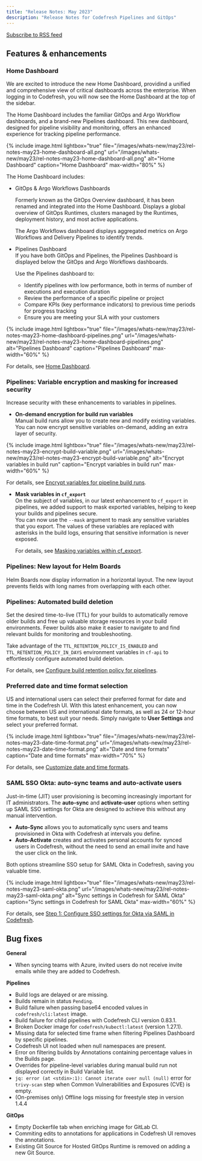 ```yaml
---
title: "Release Notes: May 2023"
description: "Release Notes for Codefresh Pipelines and GitOps"
---
```


[Subscribe to RSS feed](https://codefresh.io/docs/changelog/feed.xml)

## Features & enhancements

### Home Dashboard

We are excited to introduce the new Home Dashboard, providind a unified and comprehensive view of critical dashboards across the enterprise. When logging in to Codefresh, you will now see the Home Dashboard at the top of the sidebar.

The Home Dashboard includes the familiar GitOps and Argo Workflow dashboards, and a           brand-new Pipelines dashboard. This new dashboard, designed for pipeline visibility and monitoring, offers an enhanced experience for tracking pipeline performance.

 {% include 
image.html 
lightbox="true" 
file="/images/whats-new/may23/rel-notes-may23-home-dashboard-all.png" 
url="/images/whats-new/may23/rel-notes-may23-home-dashboard-all.png" 
alt="Home Dashboard" 
caption="Home Dashboard" 
max-width="80%" 
%}

The Home Dashboard includes:

* GitOps & Argo Workflows Dashboards  

  Formerly known as the GitOps Overview dashboard, it has been renamed and integrated into the Home Dashboard.
  Displays a global overview of GitOps Runtimes, clusters managed by the Runtimes, deployment history, and most active applications. 

   The Argo Workflows dashboard displays aggregated metrics on Argo Workflows and Delivery Pipelines to identify trends.

* Pipelines Dashboard   
  If you have both GitOps and Pipelines, the Pipelines Dashboard is displayed below the GitOps and Argo Workflows dashboards.  
  
  Use the Pipelines dashboard to:
  * Identify pipelines with low performance, both in terms of number of executions and execution duration
  * Review the performance of a specific pipeline or project
  * Compare KPIs (key performance indicators) to previous time periods for progress tracking
  * Ensure you are meeting your SLA with your customers

{% include 
image.html 
lightbox="true" 
file="/images/whats-new/may23/rel-notes-may23-home-dashboard-pipelines.png" 
url="/images/whats-new/may23/rel-notes-may23-home-dashboard-pipelines.png" 
alt="Pipelines Dashboard" 
caption="Pipelines Dashboard" 
max-width="60%" 
%}


For details, see [Home Dashboard]({{site.baseurl}}/docs/dashboards/home-dashboard/).

### Pipelines: Variable encryption and masking for increased security

Increase security with these enhancements to variables in pipelines.

* **On-demand encryption for build run variables**    
  Manual build runs allow you to create new and modify existing variables. You can now encrypt sensitive variables  on-demand, adding an extra layer of security. 

{% include 
image.html 
lightbox="true" 
file="/images/whats-new/may23/rel-notes-may23-encrypt-build-variable.png" 
url="/images/whats-new/may23/rel-notes-may23-encrypt-build-variable.png" 
alt="Encrypt variables in build run" 
caption="Encrypt variables in build run" 
max-width="60%" 
%}

  For details, see [Encrypt variables for pipeline build runs]({{site.baseurl}}/docs/pipelines/variables/#encrypt-variables-for-pipeline-build-runs).

* **Mask variables in `cf_export`**   
  On the subject of variables, in our latest enhancement to `cf_export` in pipelines, we added support to mask exported variables, helping to keep your builds and pipelines secure.   
  You can now use the `--mask` argument to mask any sensitive variables that you export. The values of these variables are replaced with asterisks in the build logs, ensuring that sensitive information is never exposed. 

  For details, see [Masking variables within cf_export]({{site.baseurl}}/docs/pipelines/variables/#masking-variables-within-cf_export).


### Pipelines: New layout for Helm Boards
Helm Boards now display information in a horizontal layout. The new layout prevents fields with long names from overlapping with each other.

### Pipelines: Automated build deletion
Set the desired time-to-live (TTL) for your builds to automatically remove older builds and free up valuable storage resources in your build environments. Fewer builds also make it easier to navigate to and find relevant builds for monitoring and troubleshooting.

Take advantage of the `TTL_RETENTION_POLICY_IS_ENABLED` and `TTL_RETENTION_POLICY_IN_DAYS` environment variables in `cf-api` to effortlessly configure automated build deletion. 

For details, see [Configure build retention policy for pipelines]({{site.baseurl}}/docs/pipelines/configuration/build-retention-policy/).


### Preferred date and time format selection
US and international users can select their preferred format for date and time in the Codefresh UI. With this latest enhancement, you can now choose between US and international date formats, as well as 24 or 12-hour time formats, to best suit your needs. 
Simply navigate to **User Settings** and select your preferred format. 

{% include 
image.html 
lightbox="true" 
file="/images/whats-new/may23/rel-notes-may23-date-time-format.png" 
url="/images/whats-new/may23/rel-notes-may23-date-time-format.png" 
alt="Date and time formats" 
caption="Date and time formats"
max-width="70%" 
%}

For details, see [Customize date and time formats]({{site.baseurl}}/docs/administration/user-self-management/user-settings/#customize-date-and-time-formats).

### SAML SSO Okta: auto-sync teams and auto-activate users 
Just-in-time (JIT) user provisioning is becoming increasingly important for IT administrators. The **auto-sync** and **activate-user** options when setting up SAML SSO settings for Okta are designed to achieve this without any manual intervention.
* **Auto-Sync** allows you to automatically sync users and teams provisioned in Okta with Codefresh at intervals you define. 
* **Auto-Activate** creates and activates personal accounts for synced users in Codefresh, without the need to send an email invite and have the user click on the link.

Both options streamline SSO setup for SAML Okta in Codefresh, saving you valuable time. 

{% include 
image.html 
lightbox="true" 
file="/images/whats-new/may23/rel-notes-may23-saml-okta.png" 
url="/images/whats-new/may23/rel-notes-may23-saml-okta.png" 
alt="Sync settings in Codefresh for SAML Okta" 
caption="Sync settings in Codefresh for SAML Okta" 
max-width="60%" 
%}

For details, see [Step 1: Configure SSO settings for Okta via SAML in Codefresh]({{site.baseurl}}/docs/single-sign-on/saml/saml-okta/#step-2-configure-sso-settings-for-codefresh-in-okta).
 


## Bug fixes

**General**
* When syncing teams with Azure, invited users do not receive invite emails while they are added to Codefresh.

**Pipelines**  
* Build logs are delayed or are missing.
* Builds remain in status `Pending`.
* Build failure when passing base64 encoded values in `codefresh/cli:latest` image. 
* Build failure for child pipelines with Codefresh CLI version 0.83.1.
* Broken Docker image for `codefresh/kubectl:latest` (version 1.27.1).
* Missing data for selected time frame when filtering Pipelines Dashboard by specific pipelines.
* Codefresh UI not loaded when null namespaces are present.
* Error on filtering builds by Annotations containing percentage values in the Builds page.
* Overrides for pipeline-level variables during manual build run not displayed correctly in Build Variable list.
* `jq: error (at <stdin>:1): Cannot iterate over null (null)` error for `trivy-scan` step when Common Vulnerabilities and Exposures (CVE) is empty. 
* (On-premises only) Offline logs missing for freestyle step in version 1.4.4

**GitOps**  
* Empty Dockerfile tab when enriching image for GitLab CI.
* Commiting edits to annotations for applications in Codefresh UI removes the annotations.
* Existing Git Source for Hosted GitOps Runtime is removed on adding a new Git Source. 